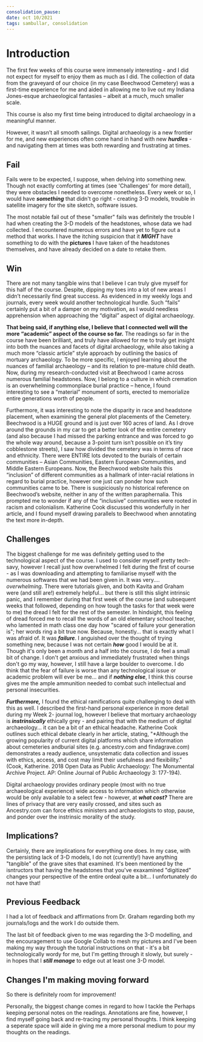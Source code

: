 ```yaml
---
consolidation_pause:
date: oct 10/2021
tags: sambullar, consolidation
---
```


# Introduction 
The first few weeks of this course were immensely interesting - and I did not expect for myself to enjoy them as much as I did. The collection of data from the graveyard of our choice (in my case Beechwood Cemetery) was a first-time experience for me and aided in allowing me to live out my Indiana Jones-esque archaeological fantasies – albeit at a much, much smaller scale.

This course is also my first time being introduced to digital archaeology in a meaningful manner.

However, it wasn’t all smooth sailings. Digital archaeology is a new frontier for me, and new experiences often come hand in hand with new **_hurdles_** - and navigating them at times was both rewarding and frustrating at times.

## Fail
Fails were to be expected, I suppose, when delving into something new. Though not exactly comforting at times (see 'Challenges' for more detail), they were obstacles I needed to overcome nonetheless. Every week or so, I would have ***something*** that didn't go right - creating 3-D models, trouble in satellite imagery for the site sketch, software issues.

The most notable fail out of these "smaller" fails was definitely the trouble I had when creating the 3-D models of the headstones, whose data we had collected. I encountered numerous errors and have yet to figure out a method that works. I have the itching suspicion that it ***MIGHT*** have something to do with the **pictures** I have taken of the headstones themselves, and have already decided on a date to retake them.

## Win
There are not many tangible wins that I believe I can truly give myself for this half of the course. Despite, dipping my toes into a lot of new areas I didn’t necessarily find great success. As evidenced in my weekly logs and journals, every week would another technological hurdle. Such “fails” certainly put a bit of a damper on my motivation, as I would needless apprehension when approaching the “digital” aspect of digital archaeology.

**That being said, if anything else, I believe that I connected well will the more “academic” aspect of the course so far.** The readings so far in the course have been brilliant, and truly have allowed for me to truly get insight into both the nuances and facets of digital archaeology, while also taking a much more “classic article” style approach by outlining the basics of mortuary archaeology. To be more specific, I enjoyed learning about the nuances of familial archaeology – and its relation to pre-mature child death. Now, during my research-conducted visit at Beechwood I came across numerous familial headstones. Now, I belong to a culture in which cremation is an overwhelming commonplace burial practice – hence, I found interesting to see a “material” monument of sorts, erected to memorialize entire generations worth of people.

Furthermore, it was interesting to note the disparity in race and headstone placement, when examining the general plot placements of the Cemetery. Beechwood is a HUGE ground and is just over 160 acres of land. As I drove around the grounds in my car to get a better look of the entire cemetery (and also because I had missed the parking entrance and was forced to go the whole way around, because a 3-point turn isn’t possible on it’s tiny cobblestone streets), I saw how divided the cemetery was in terms of race and ethnicity. There were ENTIRE lots devoted to the burials of certain communities – Asian Communities, Eastern European Communities, and Middle Eastern Europeans. Now, the Beechwood website hails this “inclusion” of different communities as a hallmark of inter-racial relations in regard to burial practice, however one just can ponder how such communities came to be. There is suspiciously no historical reference on Beechwood’s website, neither in any of the written paraphernalia. This prompted me to wonder if any of the “inclusive” communities were rooted in racism and colonialism. Katherine Cook discussed this wonderfully in her article, and I found myself drawing parallels to Beechwood when annotating the text more in-depth.

## Challenges
The biggest challenge for me was definitely getting used to the technological aspect of the course. I used to consider myself pretty tech-savy, however I recall just how overwhelmed I felt during the first of course - as I was downloading and attempting to familiarise myself with the numerous softwares that we had been given in. It was very.... *overwhelming*. There were tutorials given, and both Kavita and Graham were (and still are!) extremely helpful... but there is still this slight intrinsic panic, and I remember during that first week of the course (and subsequent weeks that followed, depending on how tough the tasks for that week were to me) the dread I felt for the rest of the semester. In hindsight, this feeling of dread forced me to recall the words of an old elementary school teacher, who lamented in math class one day how "scared of failure your generation is"; her words ring a bit true now. Because, honestly... that is exactly what I was afraid of. It was ***failure***. I anguished over the thought of trying something new, because I was not certain ***how*** good I would be at it. 
Though it's only been a month and a half into the course, I do feel a small bit of change. I don't get anxious and immediately frustrated when things don't go my way, however, I still have a large boulder to overcome. I do think that the fear of failure is worse than any technological issue or academic problem will ever be me... and if ***nothing else***, I think this course gives me the ample ammunition needed to combat such intellectual and personal insecurities. 

***Furthermore,*** I found the ethical ramifications quite challenging to deal with this as well. I described the first-hand personal experience in more detail during my Week 2- journal log, however I believe that mortuary archaeology is ***instrinsically*** ethically grey - and pairing that with the medium of digital archaeology... it can be a bit of an ethical headache. Katherine Cook outlines such ethical debate clearly in her article, stating, "*Although the growing popularity of current digital platforms which share information about cemeteries andburial sites (e.g. ancestry.com and findagrave.com) demonstrates a ready audience, unsystematic data collection and issues with ethics, access, and cost may limit their usefulness and flexibility."  (Cook, Katherine. 2018 Open Data as Public Archaeology: The Monumental Archive Project. AP: Online Journal of Public Archaeology 3: 177-194). 

Digital archaeology provides ordinary people (most with no true archaeological experience) wide access to information which otherwise would be only available to a select few - however, at ***what cost?*** There are lines of privacy that are very easily crossed, and sites such as Ancestry.com can force ethics ministers and archaeologists to stop, pause, and ponder over the instrinsic morality of the study.

## Implications?
Certainly, there are implications for everything one does. In my case, with the persisting lack of 3-D models, I do not (currently!) have anything "tangible" of the grave sites that examined. It's been mentioned by the isntructors that having the headstones that you've exaxamined "digitized" changes your perspective of the entire ordeal quite a bit... I unfortunately do not have that! 

## Previous Feedback
I had a lot of feedback and affirmations from Dr. Graham regarding both my journals/logs and the work I do outside them.

The last bit of feedback given to me was regarding the 3-D modelling, and the encouragement to use Google Collab to mesh my pictures and I've been making my way through the tutorial instructions on that - it's a bit technologically wordy for me, but I'm getting through it slowly, but surely - in hopes that I ***still manage*** to edge out at least one 3-D model.

## Changes I'm making moving forward
So there is definitely room for improvement! 

Personally, the biggest change comes in regard to how I tackle the Perhaps keeping personal notes on the readings. Annotations are fine, however, I find myself going back and re-tracing my personal thoughts. I think keeping a seperate space will aide in giving me a more personal medium to pour my thoughts on the readings.